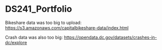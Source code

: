 # DS241_Portfolio

Bikeshare data was too big to upload: 
https://s3.amazonaws.com/capitalbikeshare-data/index.html

Crash data was also too big:
https://opendata.dc.gov/datasets/crashes-in-dc/explore

